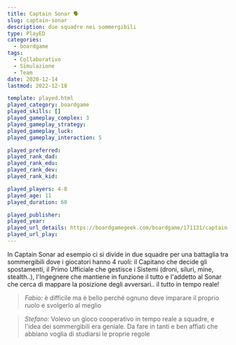 ```yaml
---
title: Captain Sonar 🗣
slug: captain-sonar
description: due squadre nei sommergibili
type: PlayED
categories:
  - boardgame
tags:
  - Collaborativo
  - Simulazione
  - Team
date: 2020-12-14
lastmod: 2022-12-18

template: played.html
played_category: boardgame
played_skills: []
played_gameplay_complex: 3
played_gameplay_strategy: 
played_gameplay_luck: 
played_gameplay_interaction: 5

played_preferred: 
played_rank_dad: 
played_rank_edu: 
played_rank_dev: 
played_rank_kid: 

played_players: 4-8
played_age: 11
played_duration: 60

played_publisher: 
played_year: 
played_url_details: https://boardgamegeek.com/boardgame/171131/captain-sonar
played_url_play: 
---
```


In Captain Sonar ad esempio ci si divide in due squadre per una battaglia tra sommergibili dove i giocatori hanno 4 ruoli: il Capitano che decide gli spostamenti, il Primo Ufficiale che gestisce i Sistemi (droni, siluri, mine, stealth..), l'Ingegnere che mantiene in funzione il tutto e l'addetto al Sonar che cerca di mappare la posizione degli avversari.. il tutto in tempo reale!

> *Fabio:*
> è difficile ma è bello perché ognuno deve imparare il proprio ruolo e svolgerlo al meglio

> *Stefano:*
> Volevo un gioco cooperativo in tempo reale a squadre, e l'idea dei sommergibili era geniale. Da fare in tanti e ben affiati che abbiano voglia di studiarsi le proprie regole


